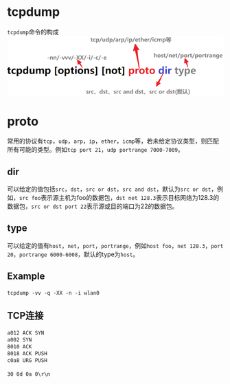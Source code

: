 # tcpdump
`tcpdump`命令的构成
![tcp](img/tcpdump.png)

# proto

常用的协议有`tcp`，`udp`，`arp`，`ip`，`ether`，`icmp`等，若未给定协议类型，则匹配所有可能的类型。例如`tcp port 21`，`udp portrange 7000-7009`。


## dir

可以给定的值包括`src`，`dst`，`src or dst`，`src and dst`，默认为`src or dst`，例如，`src foo`表示源主机为foo的数据包，`dst net 128.3`表示目标网络为128.3的数据包，`src or dst port 22`表示源或目的端口为22的数据包。

## type

可以给定的值有`host`，`net`，`port`，`portrange`，例如`host foo`，`net 128.3`，`port 20`，`portrange 6000-6008`，默认的type为`host`。

## Example
```
tcpdump -vv -q -XX -n -i wlan0
```

## TCP连接
```
a012 ACK SYN
a002 SYN
8010 ACK
8018 ACK PUSH
c0a8 URG PUSH

30 0d 0a 0\r\n

```


